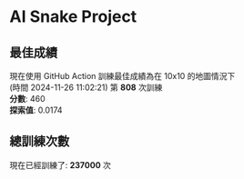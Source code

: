 
# AI Snake Project

## **最佳成績**
現在使用 GitHub Action 訓練最佳成績為在 10x10 的地圖情況下  
(時間 2024-11-26 11:02:21) 第 **808** 次訓練  
**分數**: 460  
**探索值**: 0.0174

## 總訓練次數
現在已經訓練了: **237000** 次
